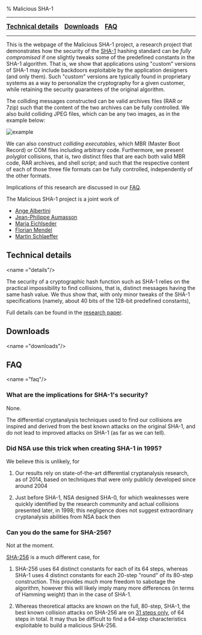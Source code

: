 % Malicious SHA-1

<nav>
<hr />
<big>
<b>
<a href="#details">Technical details</a>
&nbsp;&nbsp;
<a href="#downloads">Downloads</a>
&nbsp;&nbsp;
<a href="#faq">FAQ</a>
</b>
</big>
<hr />
</nav>


This is the webpage of the Malicious SHA-1 project, a research project
that demonstrates how the security of the [SHA-1](TBD) hashing standard
can be *fully compromised* if one slightly tweaks some of the predefined
constants in the SHA-1 algorithm.
That is, we show that applications using "custom" versions of SHA-1 may
include backdoors exploitable by the application designers (and only
them).
Such "custom" versions are typically found in proprietary systems as a
way to personalize the cryptography for a given customer, while
retaining the security guarantees of the original algorithm.

The colliding messages constructed can be valid archives files (RAR or
7zip) such that the content of the two archives can be fully controlled.
We also build colliding JPEG files, which can be any two images, as in
the example below: 

![example]()

We can also construct *colliding executables*, which MBR (Master Boot
Record) or COM files including arbitrary code.
Furthermore, we present *polyglot* collisions, that is, two distinct
files that are each both valid MBR code, RAR archives, and shell script;
and such that the respective content of each of those three file formats
can be fully controlled, independently of the other formats.



Implications of this research are discussed in our [FAQ](#faq).

The Malicious SHA-1 project is a joint work of

* [Ange Albertini](https://code.google.com/p/corkami/)
* [Jean-Philippe Aumasson](https://131002.net)
* [Maria Eichlseder]()
* [Florian Mendel]()
* [Martin Schlaeffer]()


## Technical details
<name ="details"/>

The security of a cryptographic hash function such as SHA-1 relies on
the practical impossibility to find collisions, that is, distinct
messages having the same hash value.
We thus show that, with only minor tweaks of the SHA-1 specifications
(namely, about 40 bits of the 128-bit predefined constants), 

Full details can be found in the [research paper](malsha1-yyyymmdd.pdf).

## Downloads
<name ="downloads"/>


## FAQ
<name ="faq"/>

### What are the implications for SHA-1's security?

None. 

The differential cryptanalysis techniques used to find our collisions
are inspired and derived from the best known attacks on the original
SHA-1, and do not lead to improved attacks on SHA-1 (as far as we can
tell).

### Did NSA use this trick when creating SHA-1 in 1995?

We believe this is unlikely, for

1. Our results rely on state-of-the-art differential cryptanalysis
research, as of 2014, based on techniques that were only publicly
developed since around 2004

2. Just before SHA-1, NSA designed SHA-0, for which weaknesses were
quickly identified by the research community and actual collisions
presented later, in 1998; this negligence does not suggest extraordinary
cryptanalysis abilities from NSA back then


### Can you do the same for SHA-256?

Not at the moment.

[SHA-256]() is a much different case, for

1. SHA-256 uses 64 distinct constants for each of its 64 steps, whereas
SHA-1 uses 4 distinct constants for each 20-step "round" of its 80-step
construction. This provides much more freedom to sabotage the algorithm,
however this will likely imply many more differences (in terms of
Hamming weight) than in the case of SHA-1.

2. Whereas theoretical attacks are known on the full, 80-step, SHA-1,
the best known collision attacks on SHA-256 are on [31 steps only](TBD),
of 64 steps in total. It may thus be difficult to find a 64-step
characteristics exploitable to build a malicious SHA-256.
